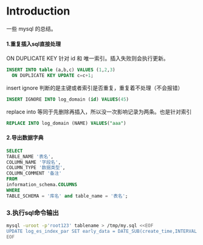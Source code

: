 # Introduction

一些 mysql 的总结。

#### 1.重复插入sql直接处理

ON DUPLICATE KEY  针对 id 和 唯一索引。插入失败则会执行更新。

```sql
INSERT INTO table (a,b,c) VALUES (1,2,3)  
  ON DUPLICATE KEY UPDATE c=c+1;  
```

insert ignore  判断的是主键或者索引是否重复，重复着不处理（不会报错）

```sql
INSERT IGNORE INTO log_domain (id) VALUES(45)
```

replace into  等同于先删除再插入，所以没一次影响记录为两条。也是针对索引

```sql
REPLACE INTO log_domain (NAME) VALUES("aaa") 
```



#### 2.导出数据字典

```sql
SELECT
TABLE_NAME '表名',
COLUMN_NAME '字段名',
COLUMN_TYPE '数据类型',
COLUMN_COMMENT '备注'
FROM
information_schema.COLUMNS
WHERE
TABLE_SCHEMA = '库名' and table_name = '表名';
```

### 3.执行sql命令输出

```sh
mysql -uroot -p'root123' tablename > /tmp/my.sql <<EOF
UPDATE log_es_index_par SET early_data = DATE_SUB(create_time,INTERVAL 1 DAY), late_data=CONCAT(index_time, ' 23:59:59') where early_data is null；   
EOF
```
